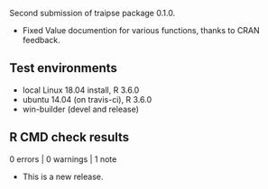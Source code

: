 Second submission of traipse package 0.1.0. 

* Fixed Value documention for various functions, thanks to CRAN feedback. 

## Test environments
* local Linux 18.04 install, R 3.6.0
* ubuntu 14.04 (on travis-ci), R 3.6.0
* win-builder (devel and release)

## R CMD check results

0 errors | 0 warnings | 1 note

* This is a new release.
